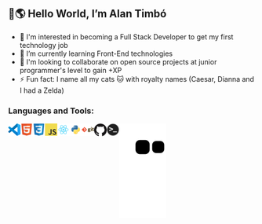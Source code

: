 ## :wave::earth_americas: Hello World, I’m Alan Timbó


- :eyes: I'm interested in becoming a Full Stack Developer to get my first technology job
- :seedling: I’m currently learning Front-End technologies
- :busts_in_silhouette: I'm looking to collaborate on open source projects at junior programmer's level to gain +XP
- :zap: Fun fact: I name all my cats :cat: with royalty names (Caesar, Dianna and I had a Zelda) 

### Languages and Tools:

<img align="left" alt="Visual Studio Code" height="25px" width="25px" src="https://raw.githubusercontent.com/github/explore/80688e429a7d4ef2fca1e82350fe8e3517d3494d/topics/visual-studio-code/visual-studio-code.png" />
<img align="left" alt="HTML5" height="25px" width="25px" src="https://raw.githubusercontent.com/devicons/devicon/master/icons/html5/html5-original.svg">
<img align="left" alt="CSS3" height="25px" width="25px" src="https://raw.githubusercontent.com/devicons/devicon/master/icons/css3/css3-original.svg">
<img align="left" alt="JavaScript" height="25px" width="25px" src="https://raw.githubusercontent.com/github/explore/80688e429a7d4ef2fca1e82350fe8e3517d3494d/topics/javascript/javascript.png" />
<img align="left" alt="React" height="25px" width="25px" src="https://raw.githubusercontent.com/github/explore/80688e429a7d4ef2fca1e82350fe8e3517d3494d/topics/react/react.png" />
<img align="left" alt="Python" height="25px" width="25px" src="https://raw.githubusercontent.com/github/explore/80688e429a7d4ef2fca1e82350fe8e3517d3494d/topics/python/python.png" />
<img align="left" alt="Git" height="25px" width="25px" src="https://raw.githubusercontent.com/github/explore/80688e429a7d4ef2fca1e82350fe8e3517d3494d/topics/git/git.png" />
<img align="left" alt="GitHub" width="26px" src="https://raw.githubusercontent.com/github/explore/78df643247d429f6cc873026c0622819ad797942/topics/github/github.png" />
<img align="left" alt="Terminal" height="25px" width="25px" src="https://raw.githubusercontent.com/github/explore/80688e429a7d4ef2fca1e82350fe8e3517d3494d/topics/terminal/terminal.png" />

  ![Snake animation](https://github.com/alantimb/alantimb/blob/output/github-contribution-grid-snake.svg)

<!---
alantimb/alantimb is a ✨ special ✨ repository because its `README.md` (this file) appears on your GitHub profile.
You can click the Preview link to take a look at your changes.
--->
